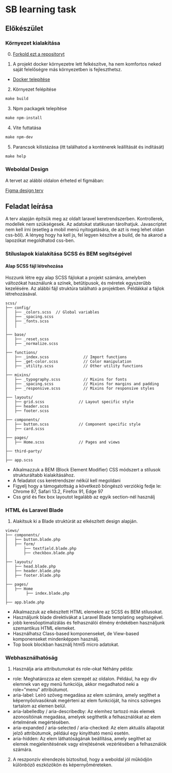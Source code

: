# SB learning task

## Előkészület

### Környezet kialakítása

0. [Forkold ezt a repositoryt](https://docs.github.com/en/pull-requests/collaborating-with-pull-requests/working-with-forks/fork-a-repo?tool=webui)

1. A projekt docker környezetre lett felkészítve, ha nem komfortos neked saját felelőségre más környezetben is fejleszthetsz.

- [Docker telepítése](https://docs.docker.com/engine/install/)

2. Környezet felépítése
```makefile
make build
```

3. Npm packagek telepítése
```makefile
make npm-install
```

4. Vite futtatása
```makefile
make npm-dev
```

5. Parancsok kilistázása (itt találhatod a konténerek leállítását és indítását)
```makefile
make help
```

### Weboldal Design

A tervet az alábbi oldalon érheted el figmában:

[Figma design terv](https://www.figma.com/file/0NCbTpBEMFoa4urpgnUyKI/Acenda---Homepage-of-a-booking-website?type=design&node-id=0%3A1&mode=design&t=lIeSpce6VAnHyFAV-1)

## Feladat leírása

A terv alapján építsük meg az oldalt laravel keretrendszerben. Kontrollerek, modellek nem szükségesek. Az adatokat statikusan tárolhatjuk. Javascriptet nem kell írni (esetleg a mobil menü nyitogatására, de azt is meg lehet oldan css-ből). A lényeg hogy ha kell js, fel legyen készítve a build, de ha akarod a lapozókat megoldhatod css-ben.


### Stíluslapok kialakítása SCSS és BEM segítségével

#### Alap SCSS fájl létrehozása

Hozzunk létre egy alap SCSS fájlokat a projekt számára, amelyben változókat használunk a színek, betűtípusok, és méretek egyszerűbb kezelésére. Az alábbi fájl struktúra található a projektben. Példákkal a fájlok létrehozásával.
```
scss/
├── config/    
│   ├── _colors.scss  // Global variables
│   ├── _spacing.scss
│   ├── _fonts.scss  
│   │
│
├── base/
│   ├── _reset.scss
│   ├── _normalize.scss
│
├── functions/
│   ├── _index.scss               // Import functions
│   ├── _get-color.scss           // Color manipulation
│   ├── _utility.scss             // Other utility functions
│
├── mixins/
│   ├── _typography.scss          // Mixins for fonts
│   ├── _spacing.scss             // Mixins for margins and padding
│   ├── _responsive.scss          // Mixins for responsive styles
│
├── layouts/
│   ├── grid.scss               // Layout specific style
│   ├── header.scss
│   ├── footer.scss    
│
├── components/
│   ├── button.scss             // Component specific style
│   ├── card.scss 
│
├── pages/
│   ├── Home.scss               // Pages and views
│
├── third-party/
│
├── app.scss

```

- Alkalmazzuk a BEM (Block Element Modifier) CSS módszert a stílusok strukturáltabb kialakításához.
- A feladatot css keretrendszer nélkül kell megoldani
- Figyelj hogy a támogatottság a következő böngészö verziókig fedje le: Chrome 87, Safari 13.2, Firefox 91, Edge 97
- Css grid és flex box layoutot legalább az egyik section-nél használj

### HTML és Laravel Blade

1. Alakítsuk ki a Blade struktúrát az elkészített design alapján.

```
views/
├── components/    
│   ├── button.blade.php
│   ├── form/
│       ├── textfield.blade.php
│       ├── checkbox.blade.php    
│
├── layouts/                            
│   ├── head.blade.php
│   ├── header.blade.php
│   ├── footer.blade.php
│
├── pages/
│   ├── Home      
│        ├── index.blade.php 
│
├── app.blade.php

```

- Alkalmazzuk az elkészített HTML elemekre az SCSS és BEM stílusokat.
- Használjunk blade direktívákat a Laravel Blade templating segítségével.
- jobb keresőoptimalizálás és felhasználói élmény érdekében használjunk szemantikus HTML elemeket.
- Használhatsz Class-based komponenseket, de View-based komponenseket mindenképpen használj.
- Top book blockban használj html5 micro adatokat.

### Webhasználhatóság

1. Használja aria attributumokat és role-okat
Néhány példa:
- role: Meghatározza az elem szerepét az oldalon. Például, ha egy div elemnek van egy menü funkciója, akkor megadhatod neki a role="menu" attribútumot.
- aria-label: Leíró szöveg megadása az elem számára, amely segíthet a képernyőolvasóknak megérteni az elem funkcióját, ha nincs szöveges tartalom az elemen belül.
- aria-labelledby / aria-describedby: Az elemhez tartozó más elemek azonosítóinak megadása, amelyek segíthetik a felhasználókat az elem értelmének megértésében.
- aria-expanded / aria-selected / aria-checked: Az elem aktuális állapotát jelző attribútumok, például egy kinyitható menü esetén.
- aria-hidden: Az elem láthatóságának beállítása, amely segíthet az elemek megjelenítésének vagy elrejtésének vezérlésében a felhasználók számára.

2. A reszponzív elrendezés biztosítsd, hogy a weboldal jól működjön különböző eszközökön és képernyőméreteken.
